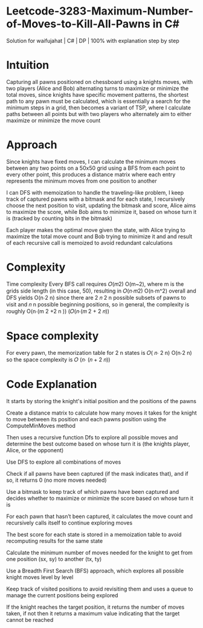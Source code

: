 # Leetcode-3283-Maximum-Number-of-Moves-to-Kill-All-Pawns in C#
Solution for waifujahat | C# | DP | 100% with explanation step by step

# Intuition
Capturing all pawns positioned on chessboard using a knights moves, with two players (Alice and Bob) alternating turns to maximize or minimize the total moves, since knights have specific movement patterns, the shortest path to any pawn must be calculated, which is essentially a search for the minimum steps in a grid, then becomes a variant of TSP, where I calculate paths between all points but with two players who alternately aim to either maximize or minimize the move count

# Approach

Since knights have fixed moves, I can calculate the minimum moves between any two points on a 50x50 grid using a BFS from each point to every other point, this produces a distance matrix where each entry represents the minimum moves from one position to another

I can DFS with memoization to handle the traveling-like problem, I keep track of captured pawns with a bitmask and for each state, I recursively choose the next position to visit, updating the bitmask and score, Alice aims to maximize the score, while Bob aims to minimize it, based on whose turn it is (tracked by counting bits in the bitmask)

Each player makes the optimal move given the state, with Alice trying to maximize the total move count and Bob trying to minimize it and and result of each recursive call is memoized to avoid redundant calculations

# Complexity
Time complexity
Every BFS call requires 𝑂(𝑚2) O(m~2), where m is the grids side length (in this case, 50), resulting in 𝑂(𝑛⋅𝑚2) O(n⋅m^2) overall and DFS yields O(n⋅2 n) since there are 2 𝑛 2 n possible subsets of pawns to visit and 𝑛 n possible beginning positions, so in general, the complexity is roughly O(n⋅(m 2 +2 n )) (𝑂(𝑛⋅(𝑚 2 + 2 𝑛))

# Space complexity
For every pawn, the memorization table for 2 n states is 𝑂( 𝑛⋅ 2 n) O(n⋅2 n) so the space complexity is 𝑂 (𝑛⋅ (𝑛 + 2 𝑛))

# Code Explanation

It starts by storing the knight's initial position and the positions of the pawns

Create a distance matrix to calculate how many moves it takes for the knight to move between its position and each pawns position using the ComputeMinMoves method

Then uses a recursive function Dfs to explore all possible moves and determine the best outcome based on whose turn it is (the knights player, Alice, or the opponent)

Use DFS to explore all combinations of moves

Check if all pawns have been captured (if the mask indicates that), and if so, it returns 0 (no more moves needed)

Use a bitmask to keep track of which pawns have been captured and decides whether to maximize or minimize the score based on whose turn it is

For each pawn that hasn’t been captured, it calculates the move count and recursively calls itself to continue exploring moves

The best score for each state is stored in a memoization table to avoid recomputing results for the same state

Calculate the minimum number of moves needed for the knight to get from one position (sx, sy) to another (tx, ty)

Use a Breadth First Search (BFS) approach, which explores all possible knight moves level by level

Keep track of visited positions to avoid revisiting them and uses a queue to manage the current positions being explored

If the knight reaches the target position, it returns the number of moves taken, if not then it returns a maximum value indicating that the target cannot be reached
